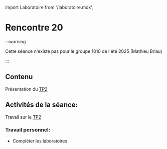 import Laboratoire from '/laboratoire.mdx';

# Rencontre 20

:::warning

Cette séance n'existe pas pour le groupe 1010 de l'été 2025 (Mathieu Briau)

:::

## Contenu

Présentation du [TP2](/tp/tp2)

## Activités de la séance: 

Travail sur le [TP2](/tp/tp2)

### Travail personnel: 
- Compléter les laboratoires 
